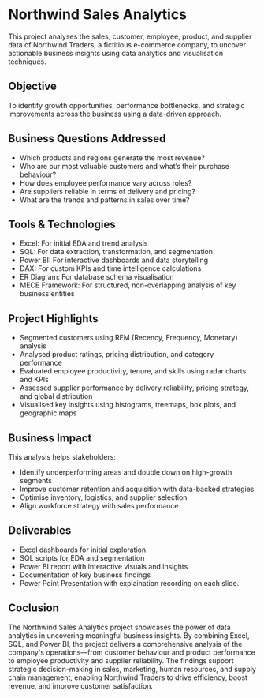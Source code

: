 # Northwind Sales Analytics
This project analyses the sales, customer, employee, product, and supplier data of Northwind Traders, a fictitious e-commerce company, to uncover actionable business insights using data analytics and visualisation techniques.

## Objective
To identify growth opportunities, performance bottlenecks, and strategic improvements across the business using a data-driven approach.

## Business Questions Addressed
* Which products and regions generate the most revenue?
* Who are our most valuable customers and what’s their purchase behaviour?
* How does employee performance vary across roles?
* Are suppliers reliable in terms of delivery and pricing?
* What are the trends and patterns in sales over time?

## Tools & Technologies
* Excel: For initial EDA and trend analysis
* SQL: For data extraction, transformation, and segmentation
* Power BI: For interactive dashboards and data storytelling
* DAX: For custom KPIs and time intelligence calculations
* ER Diagram: For database schema visualisation
* MECE Framework: For structured, non-overlapping analysis of key business entities

## Project Highlights
* Segmented customers using RFM (Recency, Frequency, Monetary) analysis
* Analysed product ratings, pricing distribution, and category performance
* Evaluated employee productivity, tenure, and skills using radar charts and KPIs
* Assessed supplier performance by delivery reliability, pricing strategy, and global distribution
* Visualised key insights using histograms, treemaps, box plots, and geographic maps

## Business Impact
This analysis helps stakeholders:

* Identify underperforming areas and double down on high-growth segments
* Improve customer retention and acquisition with data-backed strategies
* Optimise inventory, logistics, and supplier selection
* Align workforce strategy with sales performance

## Deliverables
* Excel dashboards for initial exploration
* SQL scripts for EDA and segmentation
* Power BI report with interactive visuals and insights
* Documentation of key business findings
* Power Point Presentation with explaination recording on each slide.

## Coclusion
The Northwind Sales Analytics project showcases the power of data analytics in uncovering meaningful business insights. By combining Excel, SQL, and Power BI, the project delivers a comprehensive analysis of the company's operations—from customer behaviour and product performance to employee productivity and supplier reliability. The findings support strategic decision-making in sales, marketing, human resources, and supply chain management, enabling Northwind Traders to drive efficiency, boost revenue, and improve customer satisfaction.
